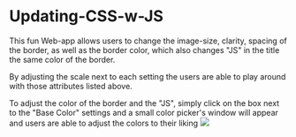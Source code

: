 # Updating-CSS-w-JS

This fun Web-app allows users to change the image-size, clarity, spacing of the border, as well as the border color, which also changes "JS" in the title the same color of the border.

By adjusting the scale next to each setting the users are able to play around with those attributes listed above.

To adjust the color of the border and the "JS", simply click on the box next to the "Base Color" settings and a small color picker's window will appear and users are able to adjust the colors to their liking
![](/gifTutorial.gif)
